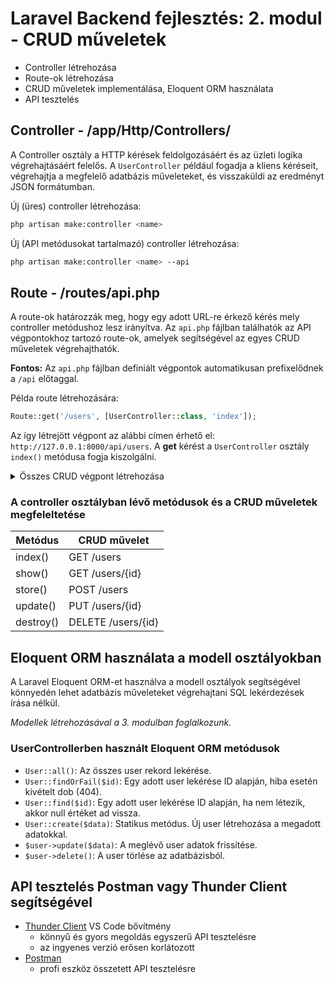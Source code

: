 # Laravel Backend fejlesztés: 2. modul - CRUD műveletek

- Controller létrehozása
- Route-ok létrehozása
- CRUD műveletek implementálása, Eloquent ORM használata
- API tesztelés

## Controller - /app/Http/Controllers/
A Controller osztály a HTTP kérések feldolgozásáért és az üzleti logika végrehajtásáért felelős. A `UserController` például fogadja a kliens kéréseit, végrehajtja a megfelelő adatbázis műveleteket, és visszaküldi az eredményt JSON formátumban.

Új (üres) controller létrehozása:
```sh
php artisan make:controller <name>
```

Új (API metódusokat tartalmazó) controller létrehozása:
```sh
php artisan make:controller <name> --api
```

## Route - /routes/api.php
A route-ok határozzák meg, hogy egy adott URL-re érkező kérés mely controller metódushoz lesz irányítva. Az `api.php` fájlban találhatók az API végpontokhoz tartozó route-ok, amelyek segítségével az egyes CRUD műveletek végrehajthatók.

**Fontos:** Az `api.php` fájlban definiált végpontok automatikusan prefixelődnek a `/api` előtaggal.

Példa route létrehozására:
```php
Route::get('/users', [UserController::class, 'index']);
```

Az így létrejött végpont az alábbi címen érhető el: `http://127.0.0.1:8000/api/users`. A **get** kérést a `UserController` osztály `index()` metódusa fogja kiszolgálni.

<details>
<summary>Összes CRUD végpont létrehozása</summary>

```php
Route::get('/users', [UserController::class, 'index']);
Route::get('/users/{id}', [UserController::class, 'show']);
Route::post('/users', [UserController::class, 'store']);
Route::put('/users/{id}', [UserController::class, 'update']);
Route::delete('/users/{id}', [UserController::class, 'destroy']);
```
</details>

### A controller osztályban lévő metódusok és a CRUD műveletek megfeleltetése

| Metódus | CRUD művelet |
| --- | --- |
| index() | GET /users |
| show() | GET /users/{id} |
| store() | POST /users |
| update() | PUT /users/{id} |
| destroy() | DELETE /users/{id} |

## Eloquent ORM használata a modell osztályokban
A Laravel Eloquent ORM-et használva a modell osztályok segítségével könnyedén lehet adatbázis műveleteket végrehajtani SQL lekérdezések írása nélkül.

*Modellek létrehozásával a 3. modulban foglalkozunk.*

### UserControllerben használt Eloquent ORM metódusok

- `User::all()`: Az összes user rekord lekérése.
- `User::findOrFail($id)`: Egy adott user lekérése ID alapján, hiba esetén kivételt dob (404).
- `User::find($id)`: Egy adott user lekérése ID alapján, ha nem létezik, akkor null értéket ad vissza.
- `User::create($data)`: Statikus metódus. Új user létrehozása a megadott adatokkal.
- `$user->update($data)`: A meglévő user adatok frissítése.
- `$user->delete()`: A user törlése az adatbázisból.

## API tesztelés Postman vagy Thunder Client segítségével

- [Thunder Client](https://www.thunderclient.com/) VS Code bővítmény
    - könnyű és gyors megoldás egyszerű API tesztelésre
    - az ingyenes verzió erősen korlátozott
- [Postman](https://www.postman.com/)
    - profi eszköz összetett API tesztelésre
